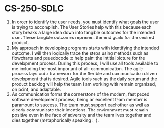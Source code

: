 # CS-250-SDLC

1) In order to identify the user needs, you must identify what goals the user is trying to accomplish. The User Stories help with this because each story breaks a large idea down into tangible outcomes for the intended user. These tangible outcomes represent the end goals for the desired product.
2) My approach in developing programs starts with identifying the intended outcome. I will then logically trace the steps using methods such as flowcharts and psuedocode to help paint the intitial picture for the development process. During this process, I will use all tools available to me including the most important of all: communication. The agile process lays out a framework for the flexible and communication driven development that is desired. Agile tools such as the daily scrum and the product backlog will help the team I am working with remain organized, on point, and adaptable.
3) As communication forms the cornerstone of the modern, fast paced software development process; being an excellent team member is paramount to success. The team must support eachother as well as clearly communicate their intentions. The environment must remain positive even in the face of adversity and the team lives together and dies together (metaphorically speaking :) ).
